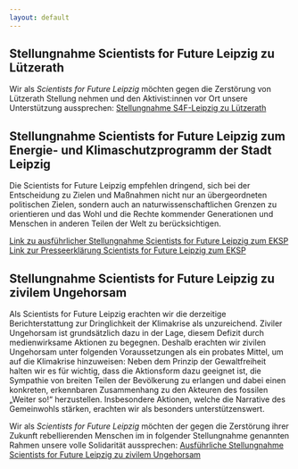 ```yaml
---
layout: default
---
```


<h2>Stellungnahme Scientists for Future Leipzig zu Lützerath</h2>

Wir als <i>Scientists for Future Leipzig</i> möchten gegen die Zerstörung von Lützerath Stellung nehmen und den Aktivist:innen vor Ort unsere Unterstützung aussprechen: <a target="blank" href="https://s4f-leipzig.de/documents/PM_Luetzerath_S4F-Leipzig.pdf">Stellungnahme S4F-Leipzig zu Lützerath</a>

<h2>Stellungnahme Scientists for Future Leipzig zum Energie- und Klimaschutzprogramm der Stadt Leipzig</h2>

<p>Die Scientists for Future Leipzig empfehlen dringend, sich bei der Entscheidung zu Zielen und Maßnahmen nicht nur an übergeordneten politischen Zielen, sondern auch an naturwissenschaftlichen Grenzen zu orientieren und das Wohl und die Rechte kommender Generationen und Menschen in anderen Teilen der Welt zu berücksichtigen.</p> 

<a target="blank" href="https://s4f-leipzig.de/documents/221010_Stellungnahme_EKSP.pdf">Link zu ausführlicher Stellungnahme Scientists for Future Leipzig zum EKSP</a><br>
<a target="blank" href="https://s4f-leipzig.de/documents/221010_Presseerklaerug.pdf">Link zur Presseerklärung Scientists for Future Leipzig zum EKSP</a>

<h2>Stellungnahme Scientists for Future Leipzig zu zivilem Ungehorsam</h2>

<p>Als Scientists for Future Leipzig erachten wir die derzeitige Berichterstattung zur Dringlichkeit der Klimakrise als unzureichend. Ziviler Ungehorsam ist grundsätzlich dazu in der Lage, diesem Defizit durch medienwirksame Aktionen zu begegnen. Deshalb erachten wir zivilen Ungehorsam unter folgenden Voraussetzungen als ein probates Mittel, um auf die Klimakrise hinzuweisen: Neben dem Prinzip der Gewaltfreiheit halten wir es für wichtig, dass die Aktionsform dazu geeignet ist, die Sympathie von breiten Teilen der Bevölkerung zu erlangen und dabei einen konkreten, erkennbaren Zusammenhang zu den Akteuren des fossilen „Weiter so!“ herzustellen. Insbesondere Aktionen, welche die Narrative des Gemeinwohls stärken, erachten wir als besonders unterstützenswert.</p>

Wir als <i>Scientists for Future Leipzig</i> möchten der gegen die Zerstörung ihrer Zukunft rebellierenden Menschen im in folgender Stellungnahme genannten Rahmen unsere volle Solidarität aussprechen: <a target="blank" href="https://s4f-leipzig.de/documents/Stellungnahme_zU_S4F_Leipzig.pdf"> Ausführliche Stellungnahme Scientists for Future Leipzig zu zivilem Ungehorsam</a>
